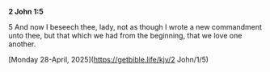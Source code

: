 **2 John 1:5**

5 And now I beseech thee, lady, not as though I wrote a new commandment unto thee, but that which we had from the beginning, that we love one another.

[Monday 28-April, 2025](https://getbible.life/kjv/2 John/1/5)
